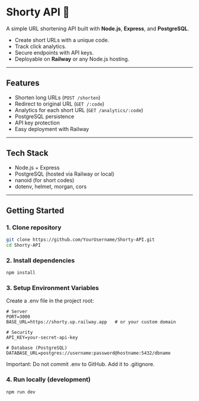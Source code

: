 # Shorty API 🚀

A simple URL shortening API built with **Node.js**, **Express**, and **PostgreSQL**.  

- Create short URLs with a unique code.  
- Track click analytics.  
- Secure endpoints with API keys.  
- Deployable on **Railway** or any Node.js hosting.

---

## Features

- Shorten long URLs (`POST /shorten`)  
- Redirect to original URL (`GET /:code`)  
- Analytics for each short URL (`GET /analytics/:code`)  
- PostgreSQL persistence  
- API key protection  
- Easy deployment with Railway

---

## Tech Stack

- Node.js + Express  
- PostgreSQL (hosted via Railway or local)  
- nanoid (for short codes)  
- dotenv, helmet, morgan, cors

---

## Getting Started

### 1. Clone repository

```bash
git clone https://github.com/YourUsername/Shorty-API.git
cd Shorty-API
```

### 2. Install dependencies
```bash
npm install
```

### 3. Setup Environment Variables
Create a .env file in the project root:
```dotenv
# Server
PORT=3000
BASE_URL=https://shorty.up.railway.app   # or your custom domain

# Security
API_KEY=your-secret-api-key

# Database (PostgreSQL)
DATABASE_URL=postgres://username:password@hostname:5432/dbname
```
Important: Do not commit .env to GitHub. Add it to .gitignore.

### 4. Run locally (development)
```bash
npm run dev
```


